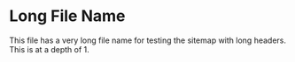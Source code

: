 # Long File Name
This file has a very long file name for testing the sitemap with long
headers. This is at a depth of 1.